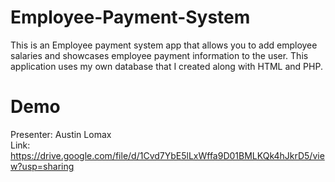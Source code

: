 # Employee-Payment-System
This is an Employee payment system app that allows you to add employee salaries and showcases employee payment information to the user. 
This application uses my own database that I created along with HTML and PHP.

# Demo
Presenter: Austin Lomax <br/>
Link: https://drive.google.com/file/d/1Cvd7YbE5lLxWffa9D01BMLKQk4hJkrD5/view?usp=sharing
